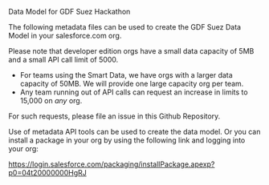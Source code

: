 Data Model for GDF Suez Hackathon

The following metadata files can be used to create the GDF Suez Data Model in your salesforce.com org. 

Please note that developer edition orgs have a small data capacity of 5MB and a small API call limit of 5000. 
* For teams using the Smart Data, we have orgs with a larger data capacity of 50MB. We will provide one large capacity org per team. 
* Any team running out of API calls can request an increase in limits to 15,000 on *any* org. 

For such requests, please file an issue in this Github Repository. 

Use of metadata API tools can be used to create the data model. Or you can install a package in your org by using the following link and logging into your org:
 
https://login.salesforce.com/packaging/installPackage.apexp?p0=04t20000000HgRJ